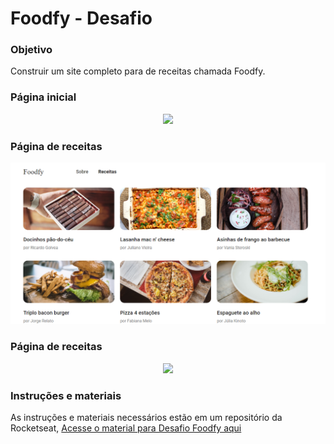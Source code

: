 <h1>
  Foodfy - Desafio
</h1>

### Objetivo

Construir um site completo para de receitas chamada Foodfy.

### Página inicial

<div align="center">
  <img src="https://rocketseat-cdn.s3-sa-east-1.amazonaws.com/mockup.png" />
</div> 

### Página de receitas
<div align="center">
  <img src="./public/images/Pagina_receitas.png" />
</div>

### Página de receitas
<div align="center">
  <img src="./public/images/receitas-detalhes.png" />
</div>

### Instruções e materiais 

As instruções e materiais necessários estão em um repositório da Rocketseat, [Acesse o material para Desafio Foodfy aqui](https://github.com/rocketseat-education/bootcamp-launchbase-desafios-02/blob/master/desafios/02-foodfy.md)

